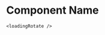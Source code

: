 <!--
 * @Author: Delevin.TnT
 * @LastEditors: Delevin.TnT
 * @Date: 2023-06-07 13:48:36
 * @LastEditTime: 2023-06-07 13:55:54
-->
# Component Name
`<loadingRotate />`